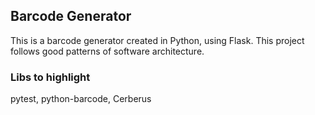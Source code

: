 ## Barcode Generator
This is a barcode generator created in Python, using Flask. 
This project follows good patterns of software architecture.

### Libs to highlight
pytest, python-barcode, Cerberus
